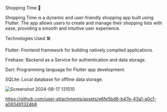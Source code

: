 Shopping Time 🛒

Shopping Time is a dynamic and user-friendly shopping app built using Flutter. The app allows users to create and manage their shopping lists with ease, providing a smooth and intuitive user experience.

Technologies Used 🛠️

Flutter: Frontend framework for building natively compiled applications.

Firebase: Backend as a Service for authentication and data storage.

Dart: Programming language for Flutter app development.

SQLite: Local database for offline data storage.

![Screenshot 2024-08-17 131510](https://github.com/user-attachments/assets/7fe3bd6f-754d-465b-a389-de60a9e92c90)

https://github.com/user-attachments/assets/e6fe5bd6-b47e-43a1-a0c1-a083491324b8
